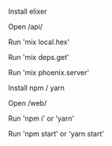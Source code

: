 Install elixer

Open /api/

Run 'mix local.hex'

Run 'mix deps.get'

Run 'mix phoenix.server'

Install npm / yarn

Open /web/

Run 'npm i' or 'yarn'

Run 'npm start' or 'yarn start'